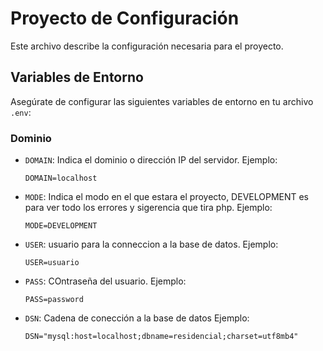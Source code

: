 # Proyecto de Configuración  

Este archivo describe la configuración necesaria para el proyecto.  

## Variables de Entorno  

Asegúrate de configurar las siguientes variables de entorno en tu archivo `.env`:  

### Dominio  

- `DOMAIN`: Indica el dominio o dirección IP del servidor. Ejemplo:  
  ```env  
  DOMAIN=localhost

- `MODE`: Indica el modo en el que estara el proyecto, DEVELOPMENT es para ver todo los errores y sigerencia que tira php. Ejemplo:  
  ```env  
  MODE=DEVELOPMENT

- `USER`: usuario para la conneccion a la base de datos. Ejemplo:  
  ```env  
  USER=usuario

- `PASS`: COntraseña del usuario. Ejemplo:  
  ```env  
  PASS=password

- `DSN`: Cadena de conección a la base de datos Ejemplo:  
  ```env  
  DSN="mysql:host=localhost;dbname=residencial;charset=utf8mb4"